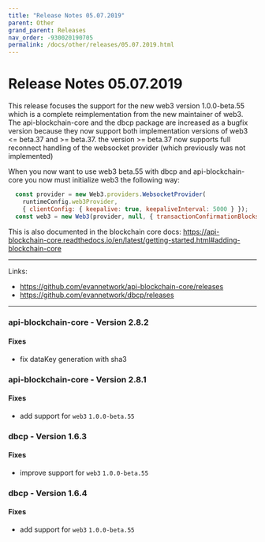 ```yaml
---
title: "Release Notes 05.07.2019"
parent: Other
grand_parent: Releases
nav_order: -930020190705
permalink: /docs/other/releases/05.07.2019.html
---
```


# Release Notes 05.07.2019

This release focuses the support for the new web3 version 1.0.0-beta.55 which is a complete reimplementation from the new maintainer of web3. The api-blockchain-core and the dbcp package are increased as a bugfix version because they now support both implementation versions of web3 <= beta.37 and >= beta.37. the version >= beta.37 now supports full reconnect handling of the websocket provider (which previously was not implemented)

When you now want to use web3 beta.55 with dbcp and api-blockchain-core you now must initialize web3 the following way:

```javascript
  const provider = new Web3.providers.WebsocketProvider(
    runtimeConfig.web3Provider,
    { clientConfig: { keepalive: true, keepaliveInterval: 5000 } });
  const web3 = new Web3(provider, null, { transactionConfirmationBlocks: 1 });
```

This is also documented in the blockchain core docs: <https://api-blockchain-core.readthedocs.io/en/latest/getting-started.html#adding-blockchain-core>


-----

Links:
- <https://github.com/evannetwork/api-blockchain-core/releases>
- <https://github.com/evannetwork/dbcp/releases>

-----


### api-blockchain-core - Version 2.8.2
#### Fixes
- fix dataKey generation with sha3


### api-blockchain-core - Version 2.8.1
#### Fixes
- add support for `web3` `1.0.0-beta.55`

### dbcp - Version 1.6.3
#### Fixes
- improve support for `web3` `1.0.0-beta.55`

### dbcp - Version 1.6.4
#### Fixes
- add support for `web3` `1.0.0-beta.55`